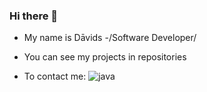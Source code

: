 ### Hi there 👋

* My name is Dāvids -/Software Developer/
* You can see my projects in repositories

* To contact me: 
![java](https://camo.githubusercontent.com/d8c242a808cb968a6eee5d9160e33a643c7e169d5950255a36a514dae33177ee/68747470733a2f2f6272616e64736c6f676f732e636f6d2f77702d636f6e74656e742f75706c6f6164732f696d616765732f6c617267652f6a6176612d6c6f676f2d626c61636b2d616e642d77686974652d312e706e67)
